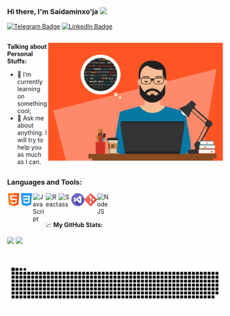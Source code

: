 ### Hi there, I'm Saidaminxo'ja <img src="https://media.giphy.com/media/hvRJCLFzcasrR4ia7z/giphy.gif" width="25px">

[![Telegram Badge](https://img.shields.io/badge/-Telegram-0088cc?style=flat-square&logo=Telegram&logoColor=white)](https://t.me/MahmudxojayevS)
[![LinkedIn Badge](https://img.shields.io/badge/-LinkedIn-0088cc?style=flat-square&logo=LinkedIn&logoColor=white)](https://www.linkedin.com/in/saidaminxoja-mahmudxojayev-755759257/)

## 
<img align="right" alt="GIF" src="https://raw.githubusercontent.com/shahriyor-sharifjonov/shahriyor-sharifjonov/master/coding-2.gif" width="408" />

**Talking about Personal Stuffs:**

- 🔭 I’m currently learning on something cool;
- 💬 Ask me about anything. I will try to help you as much as I can.

##

### Languages and Tools:

<img align="left" alt="HTML5" width="30px" src="https://raw.githubusercontent.com/shahriyor-sharifjonov/shahriyor-sharifjonov/main/icons/html.png" />
<img align="left" alt="CSS3" width="30px" src="https://github.com/shahriyor-sharifjonov/shahriyor-sharifjonov/blob/main/icons/css-3.png" />
<img align="left" alt="JavaScript" width="30px" src="https://upload.wikimedia.org/wikipedia/commons/thumb/9/99/Unofficial_JavaScript_logo_2.svg/480px-Unofficial_JavaScript_logo_2.svg.png" />
<img align="left" alt="React" width="30px" src="https://mwcoders.com/wp-content/uploads/2018/02/react-logo.jpg" />
<img align="left" alt="Sass" width="30px" src="https://encrypted-tbn0.gstatic.com/images?q=tbn:ANd9GcQQnR9v6dz-WclZyXLZU6l8yuohRJ9Fe69vcJuICc2lt6LTb8ic6iuXhE6e2GSIdDhwRck&usqp=CAU" />
<img align="left" alt="Visual Studio Code" width="30px" src="https://raw.githubusercontent.com/shahriyor-sharifjonov/shahriyor-sharifjonov/main/icons/visual-studio.png" />
<img align="left" alt="Git" width="30px" src="https://raw.githubusercontent.com/shahriyor-sharifjonov/shahriyor-sharifjonov/main/icons/iconfinder_2993773_git_social%20media_icon_128px.png" />
<img align="left" alt="Node JS" width="30px" src="https://codingfinder.com/wp-content/uploads/2019/12/nodejslogo.png" />

<br>
<br>

##


📈 **My GitHub Stats:**

<div display="flex">
  <p>
    <img width="55%" align="top" src="https://github-readme-stats.vercel.app/api?username=tolibjoninagamov&show_icons=true&hide_border=true&&count_private=true&include_all_commits=true&theme=gotham" />
    <img width="40%" align="top" src="https://github-readme-stats.vercel.app/api/top-langs/?username=tolibjoninagamov&exclude_repo=KNN-Image-Classification&show_icons=true&hide_border=true&layout=compact&langs_count=8&theme=gotham"/>
  </p>
</div>
<br>


![snake_animation](https://github.com/Platane/snk/raw/output/github-contribution-grid-snake.svg)
